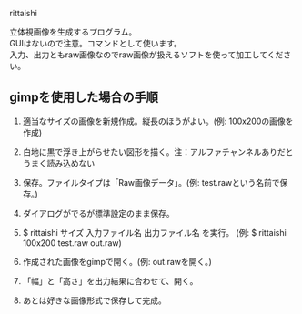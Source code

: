 rittaishi

立体視画像を生成するプログラム。  
GUIはないので注意。コマンドとして使います。  
入力、出力ともraw画像なのでraw画像が扱えるソフトを使って加工してください。


gimpを使用した場合の手順
------

1. 	適当なサイズの画像を新規作成。縦長のほうがよい。(例: 100x200の画像を作成)
	
2.	白地に黒で浮き上がらせたい図形を描く。注：アルファチャンネルありだとうまく読み込めない

3.	保存。ファイルタイプは「Raw画像データ」。(例: test.rawという名前で保存。)

4.	ダイアログがでるが標準設定のまま保存。

5.	$ rittaishi サイズ 入力ファイル名 出力ファイル名   を実行。
	(例: $ rittaishi 100x200 test.raw out.raw)

6.	作成された画像をgimpで開く。(例: out.rawを開く。)

7.	「幅」と「高さ」を出力結果に合わせて、開く。

8.	あとは好きな画像形式で保存して完成。


